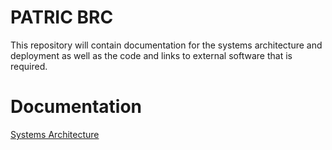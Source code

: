 PATRIC BRC
==========

This repository will contain documentation for the systems architecture and deployment as well as the code and links to external software that is required.


Documentation
=============

[Systems Architecture](./wiki/Systems-Architecture)